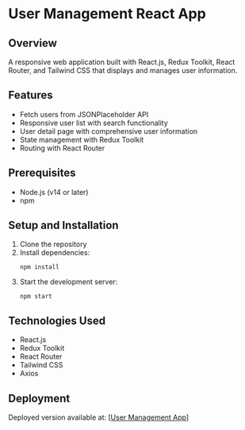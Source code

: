 # User Management React App

## Overview
A responsive web application built with React.js, Redux Toolkit, React Router, and Tailwind CSS that displays and manages user information.

## Features
- Fetch users from JSONPlaceholder API
- Responsive user list with search functionality
- User detail page with comprehensive user information
- State management with Redux Toolkit
- Routing with React Router

## Prerequisites
- Node.js (v14 or later)
- npm

## Setup and Installation
1. Clone the repository
2. Install dependencies:
   ```
   npm install
   ```
3. Start the development server:
   ```
   npm start
   ```

## Technologies Used
- React.js
- Redux Toolkit
- React Router
- Tailwind CSS
- Axios

## Deployment
Deployed version available at: [[User Management App](https://user-management-app-tau-five.vercel.app/)]